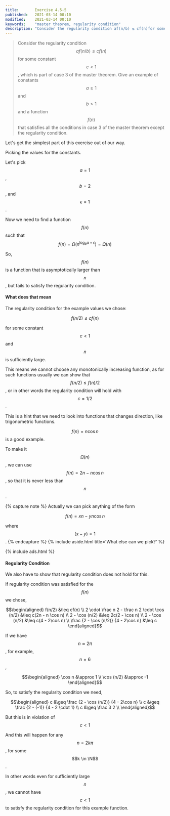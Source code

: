 ```yaml
---
title:       Exercise 4.5-5
published:   2021-03-14 00:10
modified:    2021-03-14 00:10
keywords:    "master theorem, regularity condition"
description: "Consider the regularity condition af(n/b) ≤ cf(n)for some constant c < 1, which is part of case 3 of the master theorem. Give an example of constants a ≥ 1 and b > 1 and a function f(n) that satisfies all the conditions in case 3 of the master theorem except the regularity condition."
---
```


> Consider the regularity condition $$af(n/b) \leq cf(n)$$ for some constant $$c < 1$$, which is part of case 3 of the master theorem. Give an example of constants $$a \geq 1$$ and $$b > 1$$ and a function $$f(n)$$ that satisfies all the conditions in case 3 of the master theorem except the regularity condition.

Let's get the simplest part of this exercise out of our way.

Picking the values for the constants.

Let's pick $$a = 1$$, $$b = 2$$, and $$\epsilon = 1$$.

Now we need to find a function $$f(n)$$ such that $$f(n) = \Omega(n^{\log_b a+\epsilon}) = \Omega(n)$$

So, $$f(n)$$ is a function that is asymptotically larger than $$n$$, but fails to satisfy the regularity condition.

#### What does that mean

The regularity condition for the example values we chose:

$$f(n/2) \leq cf(n)$$

for some constant $$c < 1$$ and $$n$$ is sufficiently large.

This means we cannot choose any monotonically increasing function, as for such functions usually we can show that $$f(n/2) \leq f(n)/2$$, or in other words the regularity condition will hold with $$c = 1/2$$.

This is a hint that we need to look into functions that changes direction, like trigonometric  functions.

$$f(n) = n \cos n$$ is a good example.

To make it $$\Omega(n)$$, we can use $$f(n) = 2n - n \cos n$$, so that it is never less than $$n$$.

{% capture note %}
Actually we can pick anything of the form

$$f(n) = xn - yn \cos n$$

where $$(x - y) = 1$$.
{% endcapture %}
{% include aside.html title='What else can we pick?' %}

{% include ads.html %}

#### Regularity Condition

We also have to show that regularity condition does not hold for this.

If regularity condition was satisfied for the $$f(n)$$ we chose,

$$\begin{aligned}
f(n/2) &\leq cf(n) \\
2 \cdot \frac n 2 - \frac n 2 \cdot \cos (n/2) &\leq c(2n - n \cos n) \\
2 - \cos (n/2) &\leq 2c(2 - \cos n) \\
2 - \cos (n/2) &\leq c(4 - 2\cos n) \\
\frac {2 - \cos (n/2)} {4 - 2\cos n} &\leq c
\end{aligned}$$

If we have $$n \approx 2\pi$$, for example, $$n = 6$$,

$$\begin{aligned}
\cos n &\approx 1 \\
\cos (n/2) &\approx -1
\end{aligned}$$

So, to satisfy the regularity condition we need,

$$\begin{aligned}
c &\geq \frac {2 - \cos (n/2)} {4 - 2\cos n} \\
c &\geq \frac {2 - (-1)} {4 - 2 \cdot 1} \\
c &\geq \frac 3 2 \\
\end{aligned}$$

But this is in violation of $$c < 1$$

And this will happen for any $$n = 2k\pi$$, for some $$k \in \N$$.

In other words even for sufficiently large $$n$$, we cannot have $$c < 1$$ to satisfy the regularity condition for this example function.
